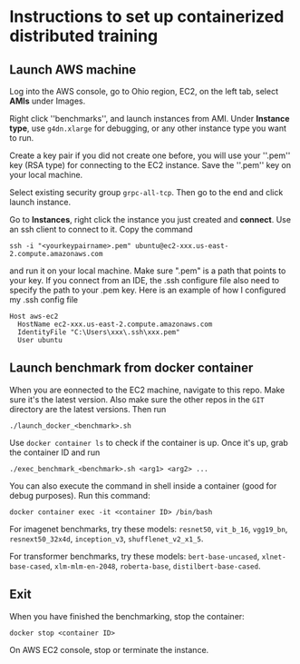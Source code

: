 # Instructions to set up containerized distributed training

## Launch AWS machine

Log into the AWS console, go to Ohio region, EC2, on the left tab, select **AMIs** under Images.

Right click ''benchmarks'', and launch instances from AMI. Under **Instance type**, use ```g4dn.xlarge``` for debugging, or any other instance type you want to run.

Create a key pair if you did not create one before, you will use your ''<yourkeypairname>.pem'' key (RSA type) for connecting to the EC2 instance. Save the ''.pem'' key on your local machine.

Select existing security group ```grpc-all-tcp```. Then go to the end and click launch instance.

Go to **Instances**, right click the instance you just created and **connect**. Use an ssh client to connect to it. Copy the command

```
ssh -i "<yourkeypairname>.pem" ubuntu@ec2-xxx.us-east-2.compute.amazonaws.com
```
and run it on your local machine. Make sure "<yourkeypairname>.pem" is a path that points to your key. If you connect from an IDE, the .ssh configure file also need to specify the path to your .pem key. Here is an example of how I configured my .ssh config file
```
Host aws-ec2
  HostName ec2-xxx.us-east-2.compute.amazonaws.com
  IdentityFile "C:\Users\xxx\.ssh\xxx.pem"
  User ubuntu
```


## Launch benchmark from docker container

When you are eonnected to the EC2 machine, navigate to this repo. Make sure it's the latest version. Also make sure the other repos in the ```GIT``` directory are the latest versions. Then run 

```
./launch_docker_<benchmark>.sh
```

Use ```docker container ls``` to check if the container is up. Once it's up, grab the container ID and run

```
./exec_benchmark_<benchmark>.sh <arg1> <arg2> ...
```
You can also execute the command in shell inside a container (good for debug purposes). Run this command:
```
docker container exec -it <container ID> /bin/bash
```

For imagenet benchmarks, try these models: ```resnet50```, ```vit_b_16```, ```vgg19_bn```, ```resnext50_32x4d```, ```inception_v3```, ```shufflenet_v2_x1_5```.

For transformer benchmarks, try these models: ```bert-base-uncased```, ```xlnet-base-cased```, ```xlm-mlm-en-2048```, ```roberta-base```, ```distilbert-base-cased```.



## Exit

When you have finished the benchmarking, stop the container:
```
docker stop <container ID>
```
On AWS EC2 console, stop or terminate the instance.

